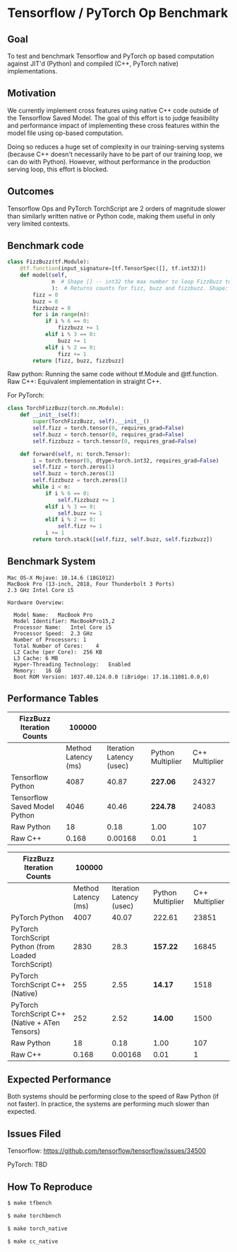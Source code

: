Tensorflow / PyTorch Op Benchmark
=================================

Goal
----
To test and benchmark Tensorflow and PyTorch op based computation 
against JIT'd (Python) and compiled (C++, PyTorch native) implementations.

Motivation
----------
We currently implement cross features using native C++ code outside of 
the Tensorflow Saved Model. The goal of this effort is to judge 
feasibility and performance impact of implementing these cross
features within the model file using op-based computation.

Doing so reduces a huge set of complexity in our training-serving systems
(because C++ doesn't necessarily have to be part of our training loop,
we can do with Python). However, without performance in the production
serving loop, this effort is blocked.

Outcomes
--------
Tensorflow Ops and PyTorch TorchScript are 2 orders of magnitude slower 
than similarly written native or Python code, making them useful in only 
very limited contexts. 

Benchmark code
--------------
```python
class FizzBuzz(tf.Module):
    @tf.function(input_signature=[tf.TensorSpec([], tf.int32)])
    def model(self,
              n  # Shape [] -- int32 the max number to loop FizzBuzz to
              ):  # Returns counts for fizz, buzz and fizzbuzz. Shape: [1] with length 3
        fizz = 0
        buzz = 0
        fizzbuzz = 0
        for i in range(n):
            if i % 6 == 0:
                fizzbuzz += 1
            elif i % 3 == 0:
                buzz += 1
            elif i % 2 == 0:
                fizz += 1
        return [fizz, buzz, fizzbuzz]
```
Raw python: Running the same code without tf.Module and @tf.function.
Raw C++: Equivalent implementation in straight C++.

For PyTorch:
```python
class TorchFizzBuzz(torch.nn.Module):
    def __init__(self):
        super(TorchFizzBuzz, self).__init__()
        self.fizz = torch.tensor(0, requires_grad=False)
        self.buzz = torch.tensor(0, requires_grad=False)
        self.fizzbuzz = torch.tensor(0, requires_grad=False)

    def forward(self, n: torch.Tensor):
        i = torch.tensor(0, dtype=torch.int32, requires_grad=False)
        self.fizz = torch.zeros(1)
        self.buzz = torch.zeros(1)
        self.fizzbuzz = torch.zeros(1)
        while i < n:
            if i % 6 == 0:
                self.fizzbuzz += 1
            elif i % 3 == 0:
                self.buzz += 1
            elif i % 2 == 0:
                self.fizz += 1
            i += 1
        return torch.stack([self.fizz, self.buzz, self.fizzbuzz])
```

Benchmark System
----------------

```
Mac OS-X Mojave: 10.14.6 (18G1012)
MacBook Pro (13-inch, 2018, Four Thunderbolt 3 Ports)
2.3 GHz Intel Core i5

Hardware Overview:

  Model Name:	MacBook Pro
  Model Identifier:	MacBookPro15,2
  Processor Name:	Intel Core i5
  Processor Speed:	2.3 GHz
  Number of Processors:	1
  Total Number of Cores:	4
  L2 Cache (per Core):	256 KB
  L3 Cache:	6 MB
  Hyper-Threading Technology:	Enabled
  Memory:	16 GB
  Boot ROM Version:	1037.40.124.0.0 (iBridge: 17.16.11081.0.0,0)
```

Performance Tables
------------------


| FizzBuzz Iteration Counts     | 100000              |                          |                    |                |
| -------------------------     | -----------------   | -----------------------  | ------------------ | -------------  |
|                               | Method Latency (ms) | Iteration Latency (usec) | Python Multiplier  | C++ Multiplier |
| Tensorflow Python             | 4087                | 40.87                    | **227.06**         | 24327          |
| Tensorflow Saved Model Python | 4046                | 40.46                    | **224.78**         | 24083          |
| Raw Python                    | 18                  | 0.18                     | 1.00               | 107            |
| Raw C++                       | 0.168               | 0.00168                  | 0.01               | 1              |


| FizzBuzz Iteration Counts                            | 100000            |                         |                    |                |
| -------------------------                            | ----------------- | ----------------------- | ------------------ | -------------  |
|                                                      | Method Latency (ms) | Iteration Latency (usec)  | Python Multiplier  | C++ Multiplier |
| PyTorch Python                                       | 4007              | 40.07                   | 222.61             | 23851          |
| PyTorch TorchScript Python (from Loaded TorchScript) | 2830              | 28.3                    | **157.22**         | 16845          |
| PyTorch TorchScript C++ (Native)                     | 255               | 2.55                    | **14.17**          | 1518           |
| PyTorch TorchScript C++ (Native + ATen Tensors)      | 252               | 2.52                    | **14.00**          | 1500           |
| Raw Python                                           | 18                | 0.18                    | 1.00               | 107            |
| Raw C++                                              | 0.168             | 0.00168                 | 0.01               | 1              |

Expected Performance
--------------------

Both systems should be performing close to the speed of Raw Python (if not faster).
In practice, the systems are performing much slower than expected.


Issues Filed
------------

Tensorflow: https://github.com/tensorflow/tensorflow/issues/34500

PyTorch: TBD

How To Reproduce
----------------

```bash
$ make tfbench
```

```bash
$ make torchbench
```

```bash
$ make torch_native
```

```bash
$ make cc_native
```
